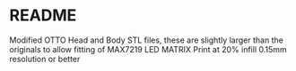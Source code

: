 README
======
Modified OTTO Head and Body STL files, these are slightly larger than the originals to allow fitting of MAX7219 LED MATRIX
Print at 20% infill
0.15mm resolution or better



